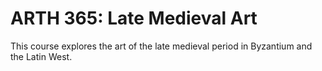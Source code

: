 # ARTH 365: Late Medieval Art

This course explores the art of the late medieval period in Byzantium and the Latin West.